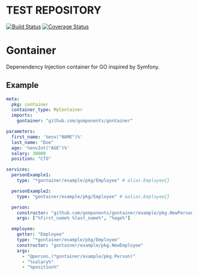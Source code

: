 # TEST REPOSITORY

[![Build Status](https://github.com/gomponents/gontainer/workflows/Tests/badge.svg?branch=master)](https://github.com/gomponents/gontainer/actions?query=workflow%3AGo)
[![Coverage Status](https://coveralls.io/repos/github/gomponents/gontainer/badge.svg?branch=master)](https://coveralls.io/github/gomponents/gontainer?branch=master)

# Gontainer

Depenendency Injection container for GO inspired by Symfony.

## Example

```yaml
meta:
  pkg: container
  container_type: MyContainer
  imports:
    gontainer: "github.com/gomponents/gontainer"

parameters:
  first_name: '%env("NAME")%'
  last_name: "Doe"
  age: '%envInt("AGE")%'
  salary: 30000
  position: "CTO"

services:
  personExample1:
    type: "*gontainer/example/pkg/Employee" # alias.Employee{}

  personExample2:
    type: "gontainer/example/pkg/Employee" # &alias.Employee{}

  person:
    constructor: "github.com/gomponents/gontainer/example/pkg.NewPerson"
    args: ["%first_name% %last_name%", "%age%"]

  employee:
    getter: "Employee"
    type: "*gontainer/example/pkg/Employee"
    constructor: "gontainer/example/pkg.NewEmployee"
    args:
      - "@person.(*gontainer/example/pkg.Person)"
      - "%salary%"
      - "%position%"
```
